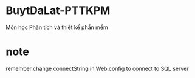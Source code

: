 # BuytDaLat-PTTKPM
Môn học Phân tích và thiết kế phần mềm

# note
remember change connectString in Web.config to connect to SQL server
